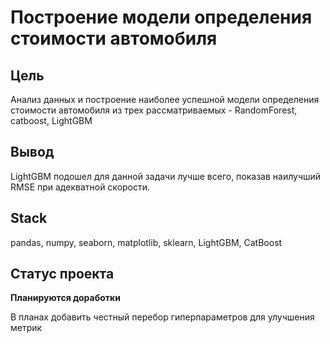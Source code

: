 # Построение модели определения стоимости автомобиля

## Цель
Анализ данных и построение наиболее успешной модели определения стоимости автомобиля из трех рассматриваемых - RandomForest, catboost, LightGBM

## Вывод
LightGBM подошел для данной задачи лучше всего, показав наилучший RMSE при адекватной скорости.

## Stack
pandas, numpy, seaborn, matplotlib, sklearn, LightGBM, CatBoost

## Статус проекта
**Планируются доработки**

В планах добавить честный перебор гиперпараметров для улучшения метрик
